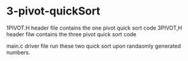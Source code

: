# 3-pivot-quickSort

1PIVOT.H header file contains the one pivot quick sort code
3PIVOT,H header filw contains the three pivot quick sort code

main.c  driver file run these two quick sort upon randaomly generated numbers. 
